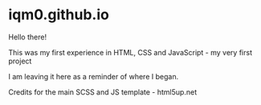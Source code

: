 # iqm0.github.io
Hello there!

This was my first experience in HTML, CSS and JavaScript - my very first project

I am leaving it here as a reminder of where I began.

Credits for the main SCSS and JS template - html5up.net

